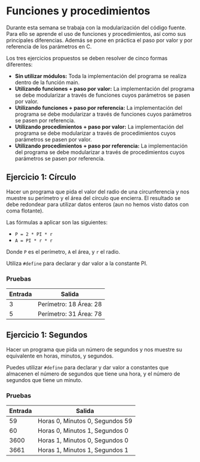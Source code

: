 # Funciones y procedimientos

Durante esta semana se trabaja con la modularización del código fuente. Para 
ello se aprende el uso de funciones y procedimientos, así como sus principales
diferencias. Además se pone en práctica el paso por valor y por referencia de
los parámetros en C.

Los tres ejercicios propuestos se deben resolver de cinco formas diferentes:

- **Sin utilizar módulos:** Toda la implementación del programa se realiza 
dentro de la función main.
- **Utilizando funciones + paso por valor:** La implementación del programa se
debe modularizar a través de funciones cuyos parámetros se pasen por valor.
- **Utilizando funciones + paso por referencia:** La implementación del 
programa se debe modularizar a través de funciones cuyos parámetros se pasen 
por referencia.
- **Utilizando procedimientos + paso por valor:** La implementación del 
programa se debe modularizar a través de procedimientos cuyos parámetros se 
pasen por valor.
- **Utilizando procedimientos + paso por referencia:** La implementación del 
programa se debe modularizar a través de procedimientos cuyos parámetros se 
pasen por referencia.

## Ejercicio 1: Círculo

Hacer un programa que pida el valor del radio de una circunferencia y nos 
muestre su perímetro y el área del círculo que encierra. El resultado se debe
redondear para utilizar datos enteros (aun no hemos visto datos con coma 
flotante).

Las fórmulas a aplicar son las siguientes:

- `P = 2 * PI * r`
- `A = PI * r * r`

Donde `P` es el perímetro, `A` el área, y `r` el radio. 

Utiliza `#define` para declarar y dar valor a la constante PI.

### Pruebas

| **Entrada** | **Salida** |
| --- | --- |
| 3 | Perímetro: 18 Área: 28 |
| 5 | Perímetro: 31 Área: 78 |

## Ejercicio 1: Segundos

Hacer un programa que pida un número de segundos y nos muestre su equivalente
en horas, minutos, y segundos.

Puedes utilizar `#define` para declarar y dar valor a constantes que almacenen
el número de segundos que tiene una hora, y el número de segundos que tiene 
un minuto.

### Pruebas

| **Entrada** | **Salida** |
| --- | --- |
| 59 | Horas 0, Minutos 0, Segundos 59 |
| 60 | Horas 0, Minutos 1, Segundos 0 |
| 3600 | Horas 1, Minutos 0, Segundos 0 |
| 3661 | Horas 1, Minutos 1, Segundos 1 |

